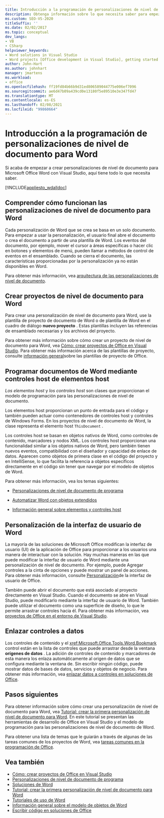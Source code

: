 ```yaml
---
title: Introducción a la programación de personalizaciones de nivel de documento para Word
description: Obtenga información sobre lo que necesita saber para empezar a crear personalizaciones de nivel de documento para Microsoft Office Word con Visual Studio.
ms.custom: SEO-VS-2020
titleSuffix: ''
ms.date: 02/02/2017
ms.topic: conceptual
dev_langs:
- VB
- CSharp
helpviewer_keywords:
- Word solutions in Visual Studio
- Word projects [Office development in Visual Studio], getting started
author: John-Hart
ms.author: johnhart
manager: jmartens
ms.workload:
- office
ms.openlocfilehash: ff19fd84b66b9d31ed806589044775e006ef7096
ms.sourcegitcommit: ae6d47b09a439cd0e13180f5e89510e3e347fd47
ms.translationtype: MT
ms.contentlocale: es-ES
ms.lasthandoff: 02/08/2021
ms.locfileid: "99860664"
---
```

# <a name="get-started-programming-document-level-customizations-for-word"></a>Introducción a la programación de personalizaciones de nivel de documento para Word
  Si acaba de empezar a crear personalizaciones de nivel de documento para Microsoft Office Word con Visual Studio, aquí tiene todo lo que necesita saber.

 [!INCLUDE[appliesto_wdalldoc](../vsto/includes/appliesto-wdalldoc-md.md)]

## <a name="understand-how-document-level-customizations-for-word-work"></a>Comprender cómo funcionan las personalizaciones de nivel de documento para Word
 Cada personalización de Word que se crea se basa en un solo documento. Para empezar a usar la personalización, el usuario final abre el documento o crea el documento a partir de una plantilla de Word. Los eventos del documento, por ejemplo, mover el cursor a áreas específicas o hacer clic en botones y elementos de menú, pueden llamar a métodos de control de eventos en el ensamblado. Cuando se cierra el documento, las características proporcionadas por la personalización ya no están disponibles en Word.

 Para obtener más información, vea [arquitectura de las personalizaciones de nivel de documento](../vsto/architecture-of-document-level-customizations.md).

## <a name="create-document-level-projects-for-word"></a>Crear proyectos de nivel de documento para Word
 Para crear una personalización de nivel de documento para Word, use la plantilla de proyecto de documento de Word o de plantilla de Word en el cuadro de diálogo **nuevo proyecto** . Estas plantillas incluyen las referencias de ensamblado necesarias y los archivos del proyecto.

 Para obtener más información sobre cómo crear un proyecto de nivel de documento para Word, vea [Cómo: crear proyectos de Office en Visual Studio](../vsto/how-to-create-office-projects-in-visual-studio.md). Para obtener más información acerca de las plantillas de proyecto, consulte [información general](../vsto/office-project-templates-overview.md)sobre las plantillas de proyecto de Office.

## <a name="program-word-documents-by-using-host-items-host-controls"></a>Programar documentos de Word mediante controles host de elementos host
 *Los elementos host* y *los controles host* son clases que proporcionan el modelo de programación para las personalizaciones de nivel de documento.

 Los elementos host proporcionan un punto de entrada para el código y también pueden actuar como contenedores de controles host y controles de Windows Forms. En los proyectos de nivel de documento de Word, la clase representa el elemento host `ThisDocument` .

 Los controles host se basan en objetos nativos de Word, como controles de contenido, marcadores y nodos XML. Los controles host proporcionan una funcionalidad similar a los objetos nativos de Word, pero también tienen nuevos eventos, compatibilidad con el diseñador y capacidad de enlace de datos. Aparecen como objetos de primera clase en el código del proyecto y en IntelliSense, lo que facilita la referencia a objetos específicos directamente en el código sin tener que navegar por el modelo de objetos de Word.

 Para obtener más información, vea los temas siguientes:

- [Personalizaciones de nivel de documento de programa](../vsto/programming-document-level-customizations.md)

- [Automatizar Word con objetos extendidos](../vsto/automating-word-by-using-extended-objects.md)

- [Información general sobre elementos y controles host](../vsto/host-items-and-host-controls-overview.md)

## <a name="customize-the-user-interface-of-word"></a>Personalización de la interfaz de usuario de Word
 La mayoría de las soluciones de Microsoft Office modifican la interfaz de usuario (UI) de la aplicación de Office para proporcionar a los usuarios una manera de interactuar con la solución. Hay muchas maneras en las que puede modificar la interfaz de usuario de Word mediante una personalización de nivel de documento. Por ejemplo, puede Agregar controles a la cinta de opciones y puede mostrar un panel de acciones. Para obtener más información, consulte [Personalización](../vsto/office-ui-customization.md)de la interfaz de usuario de Office.

 También puede abrir el documento que está asociado al proyecto directamente en Visual Studio. Cuando el documento se abre en Visual Studio, puede modificarlo mediante la interfaz de usuario de Word. También puede utilizar el documento como una superficie de diseño, lo que le permite arrastrar controles hacia él. Para obtener más información, vea [proyectos de Office en el entorno de Visual Studio](../vsto/office-projects-in-the-visual-studio-environment.md).

## <a name="bind-controls-to-data"></a>Enlazar controles a datos
 Los controles de contenido y el <xref:Microsoft.Office.Tools.Word.Bookmark> control están en la lista de controles que puede arrastrar desde la ventana **orígenes de datos** . La adición de controles de contenido y marcadores de esta manera los enlaza automáticamente al origen de datos que se configura mediante la ventana de. Sin escribir ningún código, puede mostrar datos de bases de datos, servicios y objetos de negocio. Para obtener más información, vea [enlazar datos a controles en soluciones de Office](../vsto/binding-data-to-controls-in-office-solutions.md).

## <a name="next-steps"></a>Pasos siguientes
 Para obtener información sobre cómo crear una personalización de nivel de documento para Word, vea [Tutorial: crear la primera personalización de nivel de documento para Word](../vsto/walkthrough-creating-your-first-document-level-customization-for-word.md). En este tutorial se presentan las herramientas de desarrollo de Office en Visual Studio y el modelo de programación para las personalizaciones de nivel de documento de Word.

 Para obtener una lista de temas que le guiarán a través de algunas de las tareas comunes de los proyectos de Word, vea [tareas comunes en la programación de Office](../vsto/common-tasks-in-office-programming.md).

## <a name="see-also"></a>Vea también
- [Cómo: crear proyectos de Office en Visual Studio](../vsto/how-to-create-office-projects-in-visual-studio.md)
- [Personalizaciones de nivel de documento de programa](../vsto/programming-document-level-customizations.md)
- [Soluciones de Word](../vsto/word-solutions.md)
- [Tutorial: crear la primera personalización de nivel de documento para Word](../vsto/walkthrough-creating-your-first-document-level-customization-for-word.md)
- [Tutoriales de uso de Word](../vsto/walkthroughs-using-word.md)
- [Información general sobre el modelo de objetos de Word](../vsto/word-object-model-overview.md)
- [Escribir código en soluciones de Office](../vsto/writing-code-in-office-solutions.md)
